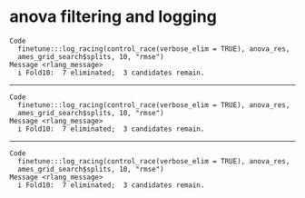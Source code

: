 # anova filtering and logging

    Code
      finetune:::log_racing(control_race(verbose_elim = TRUE), anova_res,
      ames_grid_search$splits, 10, "rmse")
    Message <rlang_message>
      i Fold10:  7 eliminated;  3 candidates remain.

---

    Code
      finetune:::log_racing(control_race(verbose_elim = TRUE), anova_res,
      ames_grid_search$splits, 10, "rmse")
    Message <rlang_message>
      i Fold10:  7 eliminated;  3 candidates remain.

---

    Code
      finetune:::log_racing(control_race(verbose_elim = TRUE), anova_res,
      ames_grid_search$splits, 10, "rmse")
    Message <rlang_message>
      i Fold10:  7 eliminated;  3 candidates remain.

